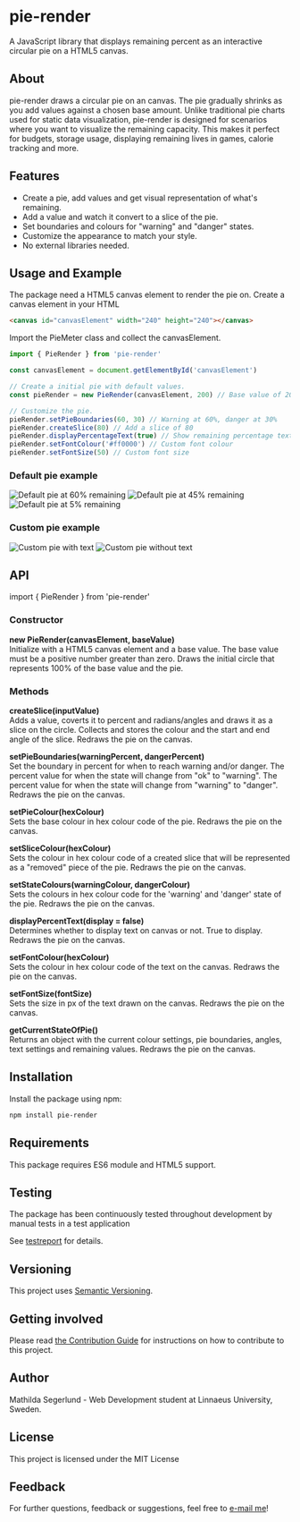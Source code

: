# pie-render
A JavaScript library that displays remaining percent as an interactive circular pie on a HTML5 canvas.

## About
pie-render draws a circular pie on an canvas. The pie gradually shrinks as you add values against a chosen base amount. Unlike traditional pie charts used for static data visualization, pie-render is designed for scenarios where you want to visualize the remaining capacity. This makes it perfect for budgets, storage usage, displaying remaining lives in games, calorie tracking and more.

## Features
- Create a pie, add values and get visual representation of what's remaining.
- Add a value and watch it convert to a slice of the pie.
- Set boundaries and colours for "warning" and "danger" states.
- Customize the appearance to match your style.
- No external libraries needed.

## Usage and Example
The package need a HTML5 canvas element to render the pie on.
Create a canvas element in your HTML

```html
<canvas id="canvasElement" width="240" height="240"></canvas>
```

Import the PieMeter class and collect the canvasElement.

```javascript
import { PieRender } from 'pie-render'

const canvasElement = document.getElementById('canvasElement')

// Create a initial pie with default values.
const pieRender = new PieRender(canvasElement, 200) // Base value of 200

// Customize the pie.
pieRender.setPieBoundaries(60, 30) // Warning at 60%, danger at 30%
pieRender.createSlice(80) // Add a slice of 80 
pieRender.displayPercentageText(true) // Show remaining percentage text
pieRender.setFontColour('#ff0000') // Custom font colour
pieRender.setFontSize(50) // Custom font size
```

### Default pie example
![Default pie at 60% remaining](./img/defaultexample.png)
![Default pie at 45% remaining](./img/defaultexample2.png)
![Default pie at 5% remaining](./img/defaultexample3.png)

### Custom pie example
![Custom pie with text](./img/customexample1.png)
![Custom pie without text](./img/customexample2.png)

## API
import { PieRender } from 'pie-render'

### Constructor
**new PieRender(canvasElement, baseValue)**\
Initialize with a HTML5 canvas element and a base value.
The base value must be a positive number greater than zero.
Draws the initial circle that represents 100% of the base value and the pie.

### Methods
**createSlice(inputValue)**\
Adds a value, coverts it to percent and radians/angles and draws it as a slice on the circle.
Collects and stores the colour and the start and end angle of the slice.
Redraws the pie on the canvas.

**setPieBoundaries(warningPercent, dangerPercent)**\
Set the boundary in percent for when to reach warning and/or danger.
The percent value for when the state will change from "ok" to "warning".
The percent value for when the state will change from "warning" to "danger".
Redraws the pie on the canvas.

**setPieColour(hexColour)**\
Sets the base colour in hex colour code of the pie.
Redraws the pie on the canvas.

**setSliceColour(hexColour)**\
Sets the colour in hex colour code of a created slice that will be represented as a "removed" piece of the pie.
Redraws the pie on the canvas.

**setStateColours(warningColour, dangerColour)**\
Sets the colours in hex colour code for the 'warning' and 'danger' state of the pie.
Redraws the pie on the canvas.

**displayPercentText(display = false)**\
Determines whether to display text on canvas or not. True to display.
Redraws the pie on the canvas.

**setFontColour(hexColour)**\
Sets the colour in hex colour code of the text on the canvas. 
Redraws the pie on the canvas.

**setFontSize(fontSize)**\
Sets the size in px of the text drawn on the canvas. 
Redraws the pie on the canvas.

**getCurrentStateOfPie()**\
Returns an object with the current colour settings, pie boundaries, angles, text settings and remaining values.
Redraws the pie on the canvas.

## Installation
Install the package using npm:

```bash
npm install pie-render
```

## Requirements
This package requires ES6 module and HTML5 support.

## Testing
The package has been continuously tested throughout development by manual tests in a test application

See [testreport](docs/testrapport.md) for details.

## Versioning
This project uses [Semantic Versioning](https://semver.org/).

## Getting involved
Please read [the Contribution Guide](docs/CONTRIBUTING.md) for instructions on how to contribute to this project.

## Author
Mathilda Segerlund - Web Development student at Linnaeus University, Sweden.

## License
This project is licensed under the MIT License

## Feedback
For further questions, feedback or suggestions, feel free to [e-mail me](mailto:ms228qs@student.lnu.se)!

